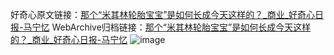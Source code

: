 好奇心原文链接：[那个“米其林轮胎宝宝”是如何长成今天这样的？_商业_好奇心日报-马宁忆](https://www.qdaily.com/articles/5619.html)
WebArchive归档链接：[那个“米其林轮胎宝宝”是如何长成今天这样的？_商业_好奇心日报-马宁忆](http://web.archive.org/web/20160409155626/http://www.qdaily.com/articles/5619.html)
![image](http://ww3.sinaimg.cn/large/007d5XDply1g3w8wi1um4j30u04xekjl)